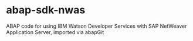 # abap-sdk-nwas
ABAP code for using IBM Watson Developer Services with SAP NetWeaver Application Server, imported via abapGit

